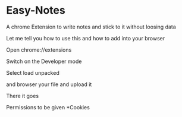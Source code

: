 # Easy-Notes
A chrome Extension to write notes and stick to it without loosing data

Let me tell you how to use this and how to add into your browser 

Open chrome://extensions

Switch on the Developer mode 

Select load unpacked 

and browser your file and upload it

There it goes

Permissions to be given 
*Cookies
